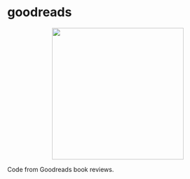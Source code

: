 # goodreads

<div id="header" align="center">
  <img src="https://webapprentices.org/wp-content/uploads/2022/06/goodreads-logo.jpg" width="300"/>
</div>

Code from Goodreads book reviews.
